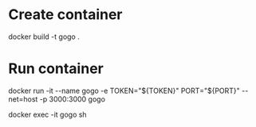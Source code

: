 # Create container
docker build -t gogo .

# Run container 

docker run -it --name gogo -e TOKEN="${TOKEN}" PORT="${PORT}"  --net=host -p 3000:3000 gogo

docker exec -it gogo sh
